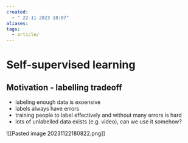 ```yaml
---
created:
  - " 22-11-2023 18:07"
aliases: 
tags:
  - article/
---
```


# Self-supervised learning

## Motivation - labelling tradeoff
- labeling enough data is exoensive
- labels always have errors
- training people to label effectively and without many errors is hard
- lots of unlabelled data exists (e.g. video), can we use it somehow?

![[Pasted image 20231122180822.png]]

